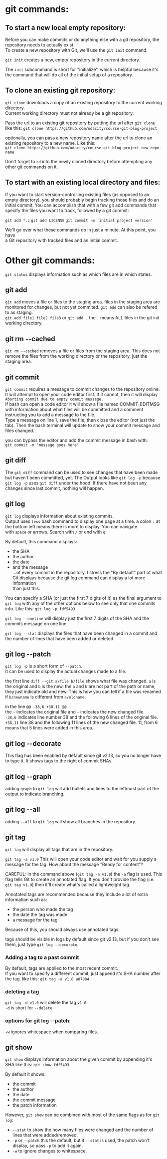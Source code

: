 # git commands:  

## To start a new local empty repository:  
Before you can make commits or do anything else with a git repository, the  
repository needs to actually exist.  
To create a new repository with Git, we'll use the `git init` command.  

`git init` creates a new, empty repository in the current directory.  

The `init` subcommand is short for "initialize", which is helpful because it's  
the command that will do all of the initial setup of a repository.  

## To clone an existing git repository:  
`git clone` downloads a copy of an existing repository to the current working directory.  
Current working directory must not already be a git repository.  

Pass the url to an existing git repository by putting the url after `git clone`  
like this: `git clone https://github.com/udacity/course-git-blog-project`  

optionally, you can pass a new repository name after the url to clone an  
existing repository to a new name. Like this:  
`git clone https://github.com/udacity/course-git-blog-project new-repo-name`  

Don't forget to `cd` into the newly cloned directory before attempting any  
other git commands on it.  

## To start with an existing local directory and files:  
If you want to start version-controlling existing files (as opposed to an  
empty directory), you should probably begin tracking those files and do an  
initial commit. You can accomplish that with a few git add commands that  
specify the files you want to track, followed by a git commit:  

`git add *.c`
`git add LICENSE`
`git commit -m 'initial project version'`

We’ll go over what these commands do in just a minute. At this point, you have  
a Git repository with tracked files and an initial commit.  

# Other git commands:  
`git status` displays information such as which files are in which states.  

## git add  
`git add`  moves a file or files to the staging area. files in the staging area are monitored for changes, but not yet commited. `git add` can also be refered to as staging.  
`git add file1 file2 file3` or `git add .` the `.` means ALL files in the git init working directory.  

## git rm --cached  
`git rm --cached` removes a file or files from the staging area. This does not remove the files from the working directory or the repository, just the staging area.  

## git commit  
`git commit` requires a message to commit changes to the repository online.  
It will attempt to open your code editor first. If it cannot, then it will display  
`Aborting commit due to empty commit message.`  
If bash can open a code editor it will show a file named COMMIT_EDITMSG with information about what files will be committed and a comment instructing you to add a message to the file.  
Type a message on line 1, save the file, then close the editor (not just the tab). Then the bash terminal will update to show your commit message and files changed.  

you can bypass the editor and add the commit message in bash with:  
`git commit -m "message goes here"`  

## git diff  
The `git diff` command can be used to see changes that have been made but haven't been committed, yet.  The Output looks like `git log -p` because `git log -p` uses `git diff` under the hood. If there have not been any changes since last commit, nothing will happen.

## git log  

`git log` displays information about existing commits.  
Output uses `less` bash command to display one page at a time.
a colon `:` at the bottom left means there is more to display. You can navigate  
with `space` or arrows. Search with `/` or end with `q`.  

By default, this command displays:  
- the SHA
- the author
- the date
- and the message  
...of every commit in the repository. I stress the "By default" part of what  
Git displays because the git log command can display a lot more information  
than just this.  

You can specify a SHA (or just the first 7 digits of it) as the final argument to `git log` with any of the other options below to see only that one commits info. Like this: `git log -p fdf5493`  

`git log --oneline` will display just the first 7 digits of the SHA and the commits message on one line.  

`git log --stat` displays the files that have been changed in a commit and the number of lines that have been added or deleted.  

## git log --patch  

`git log -p` is a short form of `--patch`.  
It can be used to display the actual changes made to a file.  

the first line `diff --git a/file b/file` shows what file was changed. `a` is the original and `b` is the new. the `a` and `b` are not part of the path or name, they just indicate old and new. This is how you can tell if a file was renamed if `b/newname` is different from `a/oldname`.  

in the line `@@ -38,6 +38,11 @@`  
the `-` indicates the original file and `+` indicates the new changed file.  
`-38,6` indicates line number 38 and the following 6 lines of the original file. `+38,11` line 38 and the following 11 lines of the new changed file. 11, from 6 means that 5 lines were added in this area.  

## git log --decorate  
This flag has been enabled by default since git v2.13, so you no longer have to type it.
It shows tags to the right of commit SHAs.

## git log --graph  
adding `graph` to `git log` will add bullets and lines to the leftmost part of the output to indicate branching.

## git log --all  
adding `--all` to `git log` will show all branches in the repository.  

## git tag  
`git tag` will display all tags that are in the repository.  

`git tag -a v1.0` This will open your code editor and wait for you supply a message for the tag. How about the message "Ready for content"?  

CAREFUL: In the command above (`git tag -a v1.0`) the `-a` flag is used. This flag tells Git to create an annotated flag. If you don't provide the flag (i.e. `git tag v1.0`) then it'll create what's called a lightweight tag.  

Annotated tags are recommended because they include a lot of extra information such as:  

- the person who made the tag  
- the date the tag was made  
- a message for the tag  

Because of this, you should always use annotated tags.  

tags should be visible in logs by default since git v2.13, but if you don't see them, just type `git log --decorate`.  

### Adding a tag to a past commit  
By default, tags are applied to the most recent commit.  
If you want to specify a different commit, just append it's SHA number after the tag.
like this: `git tag -a v1.0 a87984`  

### deleting a tag  
`git tag -d v1.0` will delete the tag `v1.0`.  
`-d` is short for `--delete`  

### options for git log --patch:
`-w` ignores whitespace when comparing files.  

## git show  

`git show` displays information about the given commit by appending
it's SHA like this: `git show fdf5493`.

By default it shows:
- the commit
- the author
- the date
- the commit message
- the patch information  

However, `git show` can be combined with most of the same flags as for `git log`:  
- `--stat` to show the how many files were changed and the number of lines that were added/removed.
- `-p` or `--patch` this the default, but if `--stat` is used, the patch won't display, so pass `-p` to add it again.
- `-w` to ignore changes to whitespace.

